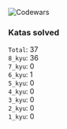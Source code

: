 ![Codewars](https://www.codewars.com/users/maly6eva/badges/large)

### Katas solved

`Total`: 37 \
`8_kyu`: 36 \
`7_kyu`: 0 \
`6_kyu`: 1 \
`5_kyu`: 0 \
`4_kyu`: 0 \
`3_kyu`: 0 \
`2_kyu`: 0 \
`1_kyu`: 0
